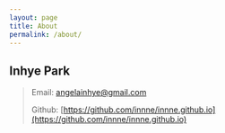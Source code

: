 ```yaml
---
layout: page
title: About
permalink: /about/
---
```


## Inhye Park
> Email: angelainhye@gmail.com
>
> Github: [https://github.com/innne/innne.github.io](https://github.com/innne/innne.github.io)
